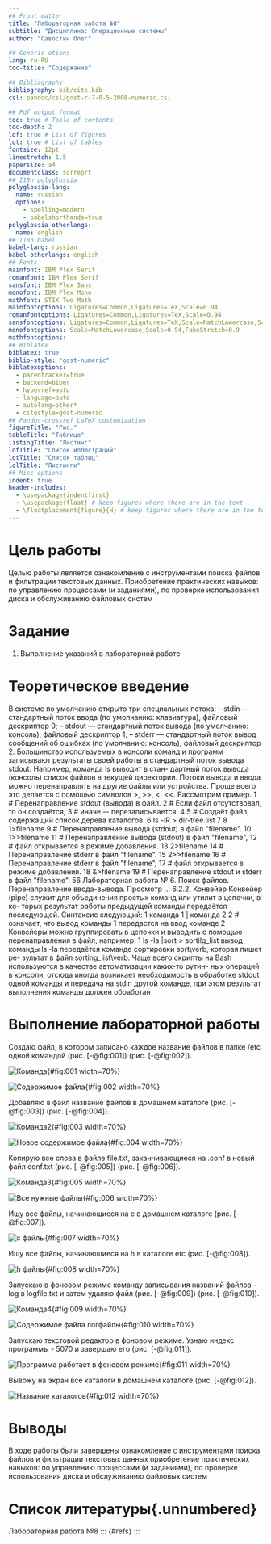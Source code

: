 ```yaml
---
## Front matter
title: "Лабораторная работа №8"
subtitle: "Дисциплина: Операционные системы"
author: "Савостин Олег"

## Generic otions
lang: ru-RU
toc-title: "Содержание"

## Bibliography
bibliography: bib/cite.bib
csl: pandoc/csl/gost-r-7-0-5-2008-numeric.csl

## Pdf output format
toc: true # Table of contents
toc-depth: 2
lof: true # List of figures
lot: true # List of tables
fontsize: 12pt
linestretch: 1.5
papersize: a4
documentclass: scrreprt
## I18n polyglossia
polyglossia-lang:
  name: russian
  options:
	- spelling=modern
	- babelshorthands=true
polyglossia-otherlangs:
  name: english
## I18n babel
babel-lang: russian
babel-otherlangs: english
## Fonts
mainfont: IBM Plex Serif
romanfont: IBM Plex Serif
sansfont: IBM Plex Sans
monofont: IBM Plex Mono
mathfont: STIX Two Math
mainfontoptions: Ligatures=Common,Ligatures=TeX,Scale=0.94
romanfontoptions: Ligatures=Common,Ligatures=TeX,Scale=0.94
sansfontoptions: Ligatures=Common,Ligatures=TeX,Scale=MatchLowercase,Scale=0.94
monofontoptions: Scale=MatchLowercase,Scale=0.94,FakeStretch=0.9
mathfontoptions:
## Biblatex
biblatex: true
biblio-style: "gost-numeric"
biblatexoptions:
  - parentracker=true
  - backend=biber
  - hyperref=auto
  - language=auto
  - autolang=other*
  - citestyle=gost-numeric
## Pandoc-crossref LaTeX customization
figureTitle: "Рис."
tableTitle: "Таблица"
listingTitle: "Листинг"
lofTitle: "Список иллюстраций"
lotTitle: "Список таблиц"
lolTitle: "Листинги"
## Misc options
indent: true
header-includes:
  - \usepackage{indentfirst}
  - \usepackage{float} # keep figures where there are in the text
  - \floatplacement{figure}{H} # keep figures where there are in the text
---
```


# Цель работы

Целью работы является ознакомление с инструментами поиска файлов и фильтрации текстовых данных. Приобретение практических навыков: по управлению процессами (и заданиями), по
проверке использования диска и обслуживанию файловых систем

# Задание

1. Выполнение указаний в лабораторной работе 

# Теоретическое введение

В системе по умолчанию открыто три специальных потока:
– stdin — стандартный поток ввода (по умолчанию: клавиатура), файловый дескриптор
0;
– stdout — стандартный поток вывода (по умолчанию: консоль), файловый дескриптор
1;
– stderr — стандартный поток вывод сообщений об ошибках (по умолчанию: консоль),
файловый дескриптор 2.
Большинство используемых в консоли команд и программ записывают результаты
своей работы в стандартный поток вывода stdout. Например, команда ls выводит в стан-
дартный поток вывода (консоль) список файлов в текущей директории. Потоки вывода
и ввода можно перенаправлять на другие файлы или устройства. Проще всего это делается
с помощью символов >, >>, <, <<. Рассмотрим пример.
1 # Перенаправление stdout (вывода) в файл.
2 # Если файл отсутствовал, то он создаётся,
3 # иначе -- перезаписывается.
4
5 # Создаёт файл, содержащий список дерева каталогов.
6 ls -lR > dir-tree.list
7
8 1>filename
9 # Перенаправление вывода (stdout) в файл "filename".
10 1>>filename
11 # Перенаправление вывода (stdout) в файл "filename",
12 # файл открывается в режиме добавления.
13 2>filename
14 # Перенаправление stderr в файл "filename".
15 2>>filename
16 # Перенаправление stderr в файл "filename",
17 # файл открывается в режиме добавления.
18 &>filename
19 # Перенаправление stdout и stderr в файл "filename".
56 Лабораторная работа № 6. Поиск файлов. Перенаправление ввода-вывода. Просмотр …
6.2.2. Конвейер
Конвейер (pipe) служит для объединения простых команд или утилит в цепочки, в ко-
торых результат работы предыдущей команды передаётся последующей. Синтаксис
следующий:
1 команда 1 | команда 2
2 # означает, что вывод команды 1 передастся на ввод команде 2
Конвейеры можно группировать в цепочки и выводить с помощью перенаправления
в файл, например:
1 ls -la |sort > sortilg_list
вывод команды ls -la передаётся команде сортировки sort\verb, которая пишет ре-
зультат в файл sorting_list\verb.
Чаще всего скрипты на Bash используются в качестве автоматизации каких-то рутин-
ных операций в консоли, отсюда иногда возникает необходимость в обработке stdout
одной команды и передача на stdin другой команде, при этом результат выполнения
команды должен обработан

# Выполнение лабораторной работы

Создаю файл, в котором записано каждое название файлов в папке /etc одной командой (рис. [-@fig:001]) (рис. [-@fig:002]).

![Команда](image/1.png){#fig:001 width=70%}

![Содержимое файла](image/2.png){#fig:002 width=70%}

Добавляю в файл название файлов в домашнем каталоге (рис. [-@fig:003]) (рис. [-@fig:004]).

![Команда2](image/3.png){#fig:003 width=70%}

![Новое содержимое файла](image/4.png){#fig:004 width=70%}

Копирую все слова в файле file.txt, заканчивающиеся на .conf в новый файл conf.txt (рис. [-@fig:005]) (рис. [-@fig:006]).

![Команда3](image/5.png){#fig:005 width=70%}

![Все нужные файлы](image/6.png){#fig:006 width=70%} 

Ищу все файлы, начинающиеся на с в домашнем каталоге (рис. [-@fig:007]).

![с файлы](image/7.png){#fig:007 width=70%}

Ищу все файлы, начинающиеся на h в каталоге etc (рис. [-@fig:008]).

![h файлы](image/9.png){#fig:008 width=70%}

Запускаю в фоновом режиме команду записывания названий файлов -log в logfile.txt и затем удаляю файл (рис. [-@fig:009]) (рис. [-@fig:010]).

![Команда4](image/11.png){#fig:009 width=70%}

![Содержимое файла логфайлы](image/10.png){#fig:010 width=70%}

Запускаю текстовой редактор в фоновом режиме. Узнаю индекс программы - 5070 и завершаю его (рис. [-@fig:011]).

![Программа работает в фоновом режиме](image/13.png){#fig:011 width=70%}

Вывожу на экран все каталоги в домашнем каталоге (рис. [-@fig:012]).

![Название каталогов](image/14.png){#fig:012 width=70%}

# Выводы

В ходе работы были завершены ознакомление с инструментами поиска файлов и фильтрации текстовых данных приобретение практических навыков: по управлению процессами (и заданиями), по проверке использования диска и обслуживанию файловых систем


# Список литературы{.unnumbered}

Лабораторная работа №8
::: {#refs}
:::
